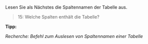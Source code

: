 Lesen Sie als Nächstes die Spaltennamen der Tabelle aus.

>15: Welche Spalten enthält die Tabelle?

**Tipp:**

_Recherche: Befehl zum Auslesen von Spaltennamen einer Tabelle_
